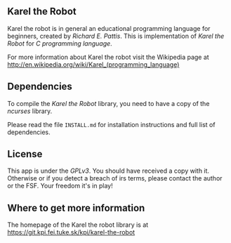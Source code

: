 ## Karel the Robot

Karel the robot is in general an educational programming language for beginners,
created by *Richard E. Pattis*. This is implementation of *Karel the Robot* for *C
programming language*.

For more information about Karel the robot visit the Wikipedia page at
http://en.wikipedia.org/wiki/Karel_(programming_language)


## Dependencies

To compile the *Karel the Robot* library, you need to have a copy of the
*ncurses* library.

Please read the file `INSTALL.md` for installation instructions
and full list of dependencies.


## License

This app is under the *GPLv3*. You should have received a copy with it. Otherwise
or if you detect a breach of irs terms, please contact the author or the FSF.
Your freedom it's in play!


## Where to get more information

The homepage of the Karel the robot library is at
https://git.kpi.fei.tuke.sk/kpi/karel-the-robot
